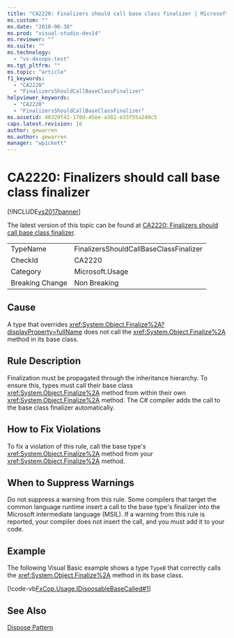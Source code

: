 ```yaml
---
title: "CA2220: Finalizers should call base class finalizer | Microsoft Docs"
ms.custom: ""
ms.date: "2018-06-30"
ms.prod: "visual-studio-dev14"
ms.reviewer: ""
ms.suite: ""
ms.technology:
  - "vs-devops-test"
ms.tgt_pltfrm: ""
ms.topic: "article"
f1_keywords:
  - "CA2220"
  - "FinalizersShouldCallBaseClassFinalizer"
helpviewer_keywords:
  - "CA2220"
  - "FinalizersShouldCallBaseClassFinalizer"
ms.assetid: 48329f42-170d-45ee-a381-e33f55a240c5
caps.latest.revision: 16
author: gewarren
ms.author: gewarren
manager: "wpickett"
---
```

# CA2220: Finalizers should call base class finalizer
[!INCLUDE[vs2017banner](../includes/vs2017banner.md)]

The latest version of this topic can be found at [CA2220: Finalizers should call base class finalizer](https://docs.microsoft.com/visualstudio/code-quality/ca2220-finalizers-should-call-base-class-finalizer).

|||
|-|-|
|TypeName|FinalizersShouldCallBaseClassFinalizer|
|CheckId|CA2220|
|Category|Microsoft.Usage|
|Breaking Change|Non Breaking|

## Cause
 A type that overrides <xref:System.Object.Finalize%2A?displayProperty=fullName> does not call the <xref:System.Object.Finalize%2A> method in its base class.

## Rule Description
 Finalization must be propagated through the inheritance hierarchy. To ensure this, types must call their base class <xref:System.Object.Finalize%2A> method from within their own <xref:System.Object.Finalize%2A> method. The C# compiler adds the call to the base class finalizer automatically.

## How to Fix Violations
 To fix a violation of this rule, call the base type's <xref:System.Object.Finalize%2A> method from your <xref:System.Object.Finalize%2A> method.

## When to Suppress Warnings
 Do not suppress a warning from this rule. Some compilers that target the common language runtime insert a call to the base type's finalizer into the Microsoft intermediate language (MSIL). If a warning from this rule is reported, your compiler does not insert the call, and you must add it to your code.

## Example
 The following Visual Basic example shows a type `TypeB` that correctly calls the <xref:System.Object.Finalize%2A> method in its base class.

 [!code-vb[FxCop.Usage.IDisposableBaseCalled#1](../snippets/visualbasic/VS_Snippets_CodeAnalysis/FxCop.Usage.IDisposableBaseCalled/vb/FxCop.Usage.IDisposableBaseCalled.vb#1)]

## See Also
 [Dispose Pattern](http://msdn.microsoft.com/library/31a6c13b-d6a2-492b-9a9f-e5238c983bcb)



